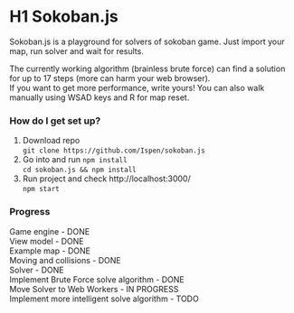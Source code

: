 # H1 Sokoban.js #
Sokoban.js is a playground for solvers of sokoban game. 
Just import your map, run solver and wait for results.
  
The currently working algorithm (brainless brute force) can find a solution for up to 17 steps (more can harm your web browser).  
If you want to get more performance, write yours!
You can also walk manually using WSAD keys and R for map reset.

### How do I get set up? ###
1. Download repo  
`git clone https://github.com/Ispen/sokoban.js`
2. Go into and run `npm install`  
`cd sokoban.js && npm install`
3. Run project and check http://localhost:3000/  
`npm start`
### Progress ###
Game engine - DONE   
View model - DONE  
Example map - DONE  
Moving and collisions - DONE  
Solver - DONE  
Implement Brute Force solve algorithm - DONE  
Move Solver to Web Workers - IN PROGRESS  
Implement more intelligent solve algorithm - TODO  
